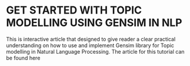 # GET STARTED WITH TOPIC MODELLING USING GENSIM IN NLP
This is interactive article that designed to give reader a clear practical understanding on how to use and implement Gensim library for Topic modelling in Natural Language Processing.
The article for this tutorial can be found <a link="https://blog.neurotech.africa/get-started-with-topic-modelling-using-gensim-in-nlp/">here</a>

